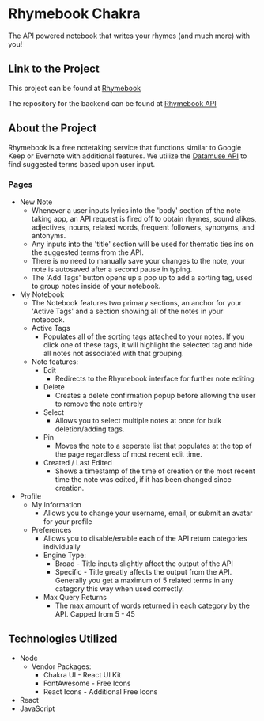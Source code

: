 # Rhymebook Chakra
The API powered notebook that writes your rhymes (and much more) with you!

## Link to the Project
This project can be found at [Rhymebook](rhymebook.graydonwasil.com)

The repository for the backend can be found at [Rhymebook API](https://github.com/Arrangedgodly/rhymebook-api)

## About the Project
Rhymebook is a free notetaking service that functions similar to Google Keep or Evernote with additional features. We utilize the [Datamuse API](https://www.datamuse.com/api/) to find suggested terms based upon user input.

### Pages
* New Note
  - Whenever a user inputs lyrics into the 'body' section of the note taking app, an API request is fired off to obtain rhymes, sound alikes, adjectives, nouns, related words, frequent followers, synonyms, and antonyms.
  - Any inputs into the 'title' section will be used for thematic ties ins on the suggested terms from the API.
  - There is no need to manually save your changes to the note, your note is autosaved after a second pause in typing.
  - The 'Add Tags' button opens up a pop up to add a sorting tag, used to group notes inside of your notebook.
* My Notebook
  - The Notebook features two primary sections, an anchor for your 'Active Tags' and a section showing all of the notes in your notebook.
  - Active Tags
    * Populates all of the sorting tags attached to your notes. If you click one of these tags, it will highlight the selected tag and hide all notes not associated with that grouping.
  - Note features:
    * Edit
      - Redirects to the Rhymebook interface for further note editing
    * Delete
      - Creates a delete confirmation popup before allowing the user to remove the note entirely
    * Select
      - Allows you to select multiple notes at once for bulk deletion/adding tags.
    * Pin
      - Moves the note to a seperate list that populates at the top of the page regardless of most recent edit time.
    * Created / Last Edited
      - Shows a timestamp of the time of creation or the most recent time the note was edited, if it has been changed since creation.
* Profile
  * My Information
    - Allows you to change your username, email, or submit an avatar for your profile
  * Preferences
    - Allows you to disable/enable each of the API return categories individually
    - Engine Type:
      * Broad - Title inputs slightly affect the output of the API
      * Specific - Title greatly affects the output from the API. Generally you get a maximum of 5 related terms in any category this way when used correctly.
    - Max Query Returns
      * The max amount of words returned in each category by the API. Capped from 5 - 45


## Technologies Utilized
* Node
  - Vendor Packages:
    * Chakra UI - React UI Kit
    * FontAwesome - Free Icons
    * React Icons - Additional Free Icons
* React
* JavaScript

